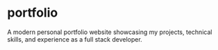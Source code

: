 # portfolio
A modern personal portfolio website showcasing my projects, technical skills, and experience as a full stack developer.
